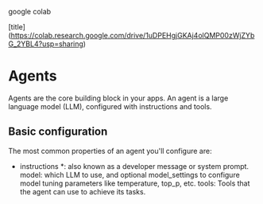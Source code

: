 google colab

[title] (https://colab.research.google.com/drive/1uDPEHgjGKAj4olQMP00zWjZYbG_2YBL4?usp=sharing)



# Agents

Agents are the core building block in your apps. An agent is a large language model (LLM), configured with instructions and tools.

## Basic configuration
The most common properties of an agent you'll configure are:

* instructions *: also known as a developer message or system prompt.
model: which LLM to use, and optional model_settings to configure model tuning parameters like temperature, top_p, etc.
tools: Tools that the agent can use to achieve its tasks.